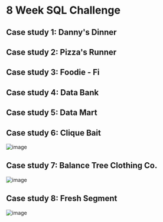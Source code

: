 # 8 Week SQL Challenge
## Case study 1: Danny's Dinner


## Case study 2: Pizza's Runner
## Case study 3: Foodie - Fi
## Case study 4: Data Bank
## Case study 5: Data Mart
## Case study 6: Clique Bait
![image](https://github.com/hanchihl/8-Week-SQL-Challenge/assets/89310493/263061a8-d925-4264-80c1-29b4f5a42098)


## Case study 7: Balance Tree Clothing Co.
![image](https://github.com/hanchihl/8-Week-SQL-Challenge/assets/89310493/c85f50f2-098b-437c-b117-37dbef8c4d74)

## Case study 8: Fresh Segment
![image](https://github.com/hanchihl/8-Week-SQL-Challenge/assets/89310493/f1af5629-ba08-4c16-8fcb-46b4b4944c05)
